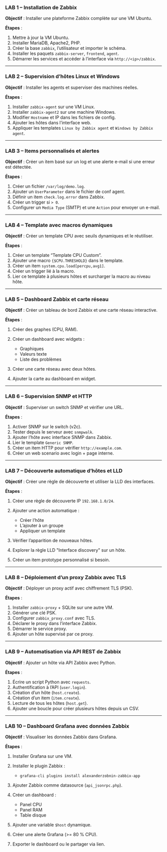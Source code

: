 ### **LAB 1 – Installation de Zabbix**

**Objectif** : Installer une plateforme Zabbix complète sur une VM Ubuntu.

**Étapes** :

1. Mettre à jour la VM Ubuntu.
2. Installer MariaDB, Apache2, PHP.
3. Créer la base `zabbix`, l’utilisateur et importer le schéma.
4. Installer les paquets `zabbix-server`, `frontend`, `agent`.
5. Démarrer les services et accéder à l’interface via `http://<ip>/zabbix`.

---

### **LAB 2 – Supervision d’hôtes Linux et Windows**

**Objectif** : Installer les agents et superviser des machines réelles.

**Étapes** :

1. Installer `zabbix-agent` sur une VM Linux.
2. Installer `zabbix-agent2` sur une machine Windows.
3. Modifier `Hostname` et IP dans les fichiers de config.
4. Ajouter les hôtes dans l’interface web.
5. Appliquer les templates `Linux by Zabbix agent` et `Windows by Zabbix agent`.

---

### **LAB 3 – Items personnalisés et alertes**

**Objectif** : Créer un item basé sur un log et une alerte e-mail si une erreur est détectée.

**Étapes** :

1. Créer un fichier `/var/log/demo.log`.
2. Ajouter un `UserParameter` dans le fichier de conf agent.
3. Définir un item `check.log.error` dans Zabbix.
4. Créer un trigger si `> 0`.
5. Configurer un `Media Type` (SMTP) et une `Action` pour envoyer un e-mail.

---

### **LAB 4 – Template avec macros dynamiques**

**Objectif** : Créer un template CPU avec seuils dynamiques et le réutiliser.

**Étapes** :

1. Créer un template “Template CPU Custom”.
2. Ajouter une macro `{$CPU.THRESHOLD}` dans le template.
3. Créer un item `system.cpu.load[percpu,avg1]`.
4. Créer un trigger lié à la macro.
5. Lier ce template à plusieurs hôtes et surcharger la macro au niveau hôte.

---

### **LAB 5 – Dashboard Zabbix et carte réseau**

**Objectif** : Créer un tableau de bord Zabbix et une carte réseau interactive.

**Étapes** :

1. Créer des graphes (CPU, RAM).
2. Créer un dashboard avec widgets :

   * Graphiques
   * Valeurs texte
   * Liste des problèmes
3. Créer une carte réseau avec deux hôtes.
4. Ajouter la carte au dashboard en widget.

---

### **LAB 6 – Supervision SNMP et HTTP**

**Objectif** : Superviser un switch SNMP et vérifier une URL.

**Étapes** :

1. Activer SNMP sur le switch (v2c).
2. Tester depuis le serveur avec `snmpwalk`.
3. Ajouter l’hôte avec interface SNMP dans Zabbix.
4. Lier le template `Generic SNMP`.
5. Créer un item HTTP pour vérifier `http://example.com`.
6. Créer un web scenario avec login + page interne.

---

### **LAB 7 – Découverte automatique d’hôtes et LLD**

**Objectif** : Créer une règle de découverte et utiliser la LLD des interfaces.

**Étapes** :

1. Créer une règle de découverte IP `192.168.1.0/24`.
2. Ajouter une action automatique :

   * Créer l’hôte
   * L’ajouter à un groupe
   * Appliquer un template
3. Vérifier l’apparition de nouveaux hôtes.
4. Explorer la règle LLD "Interface discovery" sur un hôte.
5. Créer un item prototype personnalisé si besoin.

---

### **LAB 8 – Déploiement d’un proxy Zabbix avec TLS**

**Objectif** : Déployer un proxy actif avec chiffrement TLS (PSK).

**Étapes** :

1. Installer `zabbix-proxy` + SQLite sur une autre VM.
2. Générer une clé PSK.
3. Configurer `zabbix_proxy.conf` avec TLS.
4. Déclarer le proxy dans l’interface Zabbix.
5. Démarrer le service proxy.
6. Ajouter un hôte supervisé par ce proxy.

---

### **LAB 9 – Automatisation via API REST de Zabbix**

**Objectif** : Ajouter un hôte via API Zabbix avec Python.

**Étapes** :

1. Écrire un script Python avec `requests`.
2. Authentification à l’API (`user.login`).
3. Création d’un hôte (`host.create`).
4. Création d’un item (`item.create`).
5. Lecture de tous les hôtes (`host.get`).
6. Ajouter une boucle pour créer plusieurs hôtes depuis un CSV.

---

### **LAB 10 – Dashboard Grafana avec données Zabbix**

**Objectif** : Visualiser les données Zabbix dans Grafana.

**Étapes** :

1. Installer Grafana sur une VM.
2. Installer le plugin Zabbix :

   * `grafana-cli plugins install alexanderzobnin-zabbix-app`
3. Ajouter Zabbix comme datasource (`api_jsonrpc.php`).
4. Créer un dashboard :

   * Panel CPU
   * Panel RAM
   * Table disque
5. Ajouter une variable `$host` dynamique.
6. Créer une alerte Grafana (>= 80 % CPU).
7. Exporter le dashboard ou le partager via lien.
